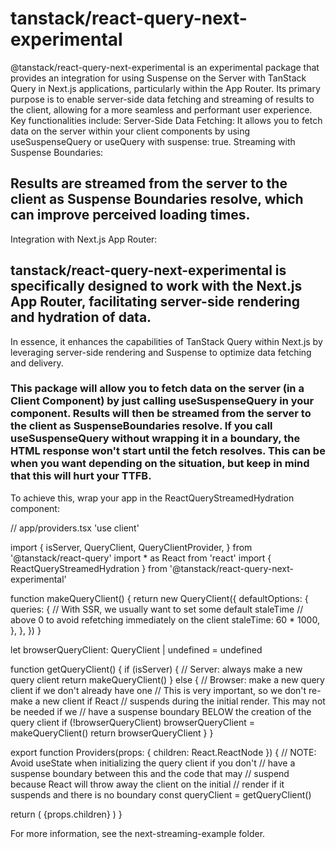 # tanstack/react-query-next-experimental

@tanstack/react-query-next-experimental is an experimental package that provides an integration for using Suspense on the Server with TanStack Query in Next.js applications, particularly within the App Router.
Its primary purpose is to enable server-side data fetching and streaming of results to the client, allowing for a more seamless and performant user experience.
Key functionalities include:
Server-Side Data Fetching:
It allows you to fetch data on the server within your client components by using useSuspenseQuery or useQuery with suspense: true.
Streaming with Suspense Boundaries:

## Results are streamed from the server to the client as Suspense Boundaries resolve, which can improve perceived loading times.
Integration with Next.js App Router:

## tanstack/react-query-next-experimental is specifically designed to work with the Next.js App Router, facilitating server-side rendering and hydration of data.
In essence, it enhances the capabilities of TanStack Query within Next.js by leveraging server-side rendering and Suspense to optimize data fetching and delivery.

### This package will allow you to fetch data on the server (in a Client Component) by just calling useSuspenseQuery in your component. Results will then be streamed from the server to the client as SuspenseBoundaries resolve. If you call useSuspenseQuery without wrapping it in a <Suspense> boundary, the HTML response won't start until the fetch resolves. This can be when you want depending on the situation, but keep in mind that this will hurt your TTFB.

To achieve this, wrap your app in the ReactQueryStreamedHydration component:

// app/providers.tsx
'use client'

import {
  isServer,
  QueryClient,
  QueryClientProvider,
} from '@tanstack/react-query'
import * as React from 'react'
import { ReactQueryStreamedHydration } from '@tanstack/react-query-next-experimental'

function makeQueryClient() {
  return new QueryClient({
    defaultOptions: {
      queries: {
        // With SSR, we usually want to set some default staleTime
        // above 0 to avoid refetching immediately on the client
        staleTime: 60 * 1000,
      },
    },
  })
}

let browserQueryClient: QueryClient | undefined = undefined

function getQueryClient() {
  if (isServer) {
    // Server: always make a new query client
    return makeQueryClient()
  } else {
    // Browser: make a new query client if we don't already have one
    // This is very important, so we don't re-make a new client if React
    // suspends during the initial render. This may not be needed if we
    // have a suspense boundary BELOW the creation of the query client
    if (!browserQueryClient) browserQueryClient = makeQueryClient()
    return browserQueryClient
  }
}

export function Providers(props: { children: React.ReactNode }) {
  // NOTE: Avoid useState when initializing the query client if you don't
  //       have a suspense boundary between this and the code that may
  //       suspend because React will throw away the client on the initial
  //       render if it suspends and there is no boundary
  const queryClient = getQueryClient()

  return (
    <QueryClientProvider client={queryClient}>
      <ReactQueryStreamedHydration>
        {props.children}
      </ReactQueryStreamedHydration>
    </QueryClientProvider>
  )
}


For more information, see the next-streaming-example folder.
